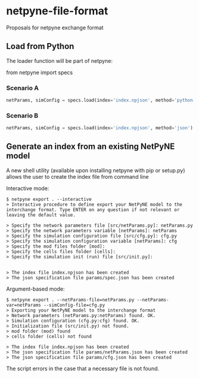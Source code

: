 # netpyne-file-format
Proposals for netpyne exchange format

## Load from Python

The loader function will be part of netpyne:

from netpyne import specs

### Scenario A
```python
netParams, simConfig = specs.load(index='index.npjson', method='python')    # optional argument: save_to_json=True
```

### Scenario B
```python
netParams, simConfig = specs.load(index='index.npjson', method='json')
```

## Generate an index from an existing NetPyNE model

A new shell utility (available upon installing netpyne with pip or setup.py) allows the user to create the index file from command line

Interactive mode:
```
$ netpyne export . --interactive
> Interactive procedure to define export your NetPyNE model to the interchange format. Type ENTER on any question if not relevant or leaving the default value.

> Specify the network parameters file [src/netParams.py]: netParams.py
> Specify the network parameters variable [netParams]: netParams
> Specify the simulation configuration file [src/cfg.py]: cfg.py
> Specify the simulation configuration variable [netParams]: cfg
> Specify the mod files folder [mod]:
> Specify the cells files folder [cells]:
> Specify the simulation init (run) file [src/init.py]: 


> The index file index.npjson has been created
> The json specification file params/spec.json has been created
```

Argument-based mode:
```
$ netpyne export . --netParams-file=netParams.py --netParams-var=netParams --simConfig-file=cfg.py
> Exporting your NetPyNE model to the interchange format
> Network parameters (netParams.py:netParams) found. OK.
> Simulation configuration (cfg.py:cfg) found. OK.
> Initialization file (src/init.py) not found.
> mod folder (mod) found
> cells folder (cells) not found

> The index file index.npjson has been created
> The json specification file params/netParams.json has been created
> The json specification file params/cfg.json has been created
```

The script errors in the case that a necessary file is not found.